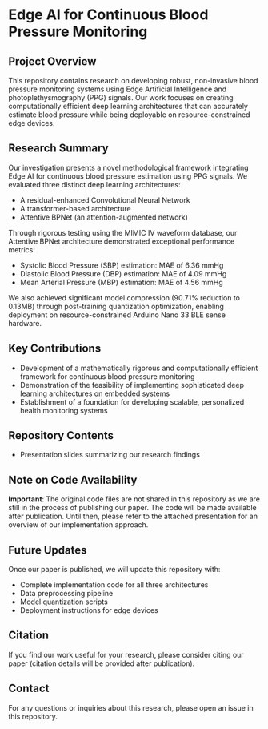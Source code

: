 # Edge AI for Continuous Blood Pressure Monitoring

## Project Overview

This repository contains research on developing robust, non-invasive blood pressure monitoring systems using Edge Artificial Intelligence and photoplethysmography (PPG) signals. Our work focuses on creating computationally efficient deep learning architectures that can accurately estimate blood pressure while being deployable on resource-constrained edge devices.

## Research Summary

Our investigation presents a novel methodological framework integrating Edge AI for continuous blood pressure estimation using PPG signals. We evaluated three distinct deep learning architectures:

* A residual-enhanced Convolutional Neural Network
* A transformer-based architecture
* Attentive BPNet (an attention-augmented network)

Through rigorous testing using the MIMIC IV waveform database, our Attentive BPNet architecture demonstrated exceptional performance metrics:
* Systolic Blood Pressure (SBP) estimation: MAE of 6.36 mmHg
* Diastolic Blood Pressure (DBP) estimation: MAE of 4.09 mmHg
* Mean Arterial Pressure (MBP) estimation: MAE of 4.56 mmHg

We also achieved significant model compression (90.71% reduction to 0.13MB) through post-training quantization optimization, enabling deployment on resource-constrained Arduino Nano 33 BLE sense hardware.

## Key Contributions

* Development of a mathematically rigorous and computationally efficient framework for continuous blood pressure monitoring
* Demonstration of the feasibility of implementing sophisticated deep learning architectures on embedded systems
* Establishment of a foundation for developing scalable, personalized health monitoring systems

## Repository Contents

* Presentation slides summarizing our research findings

## Note on Code Availability

**Important**: The original code files are not shared in this repository as we are still in the process of publishing our paper. The code will be made available after publication. Until then, please refer to the attached presentation for an overview of our implementation approach.

## Future Updates

Once our paper is published, we will update this repository with:
* Complete implementation code for all three architectures
* Data preprocessing pipeline
* Model quantization scripts
* Deployment instructions for edge devices

## Citation

If you find our work useful for your research, please consider citing our paper (citation details will be provided after publication).

## Contact

For any questions or inquiries about this research, please open an issue in this repository.

